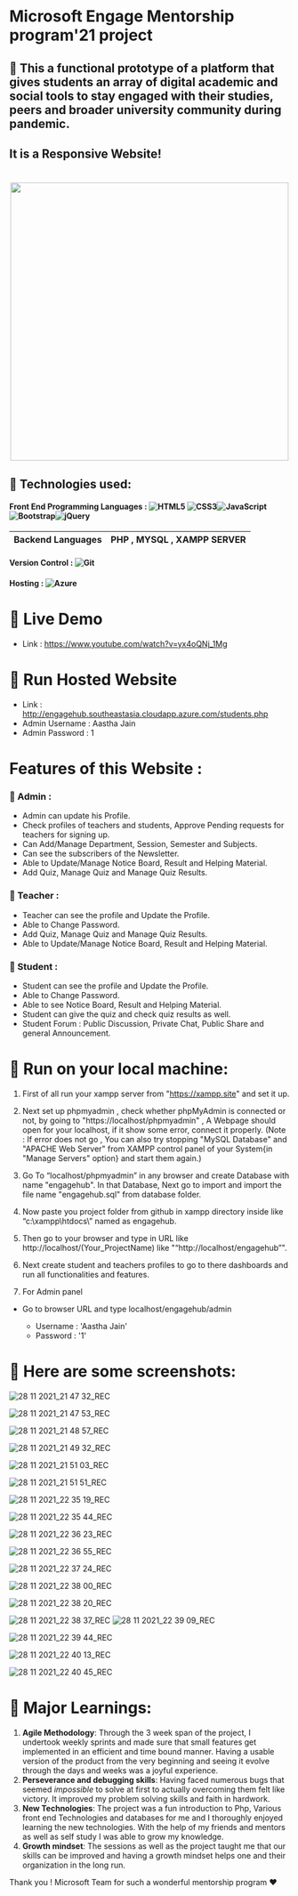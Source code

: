 #                Microsoft Engage Mentorship program'21 project   

##  🚩 This a functional prototype of a platform that gives students an array of digital academic and social tools to stay engaged with their studies, peers and broader university community during pandemic.

## It is a Responsive Website! 

<h1 align="center"><img src="https://user-images.githubusercontent.com/50754325/143672348-3f4c1a57-30df-4473-9222-4d37e48b002a.png" width="500"></h1>
<p align="center">
  
##  🚩 Technologies used:
#### Front End Programming Languages : <img alt="HTML5" src="https://img.shields.io/badge/html5-%23E34F26.svg?style=for-the-badge&logo=html5&logoColor=white"/> <img alt="CSS3" src="https://img.shields.io/badge/css3-%231572B6.svg?style=for-the-badge&logo=css3&logoColor=white"/><img alt="JavaScript" src="https://img.shields.io/badge/javascript-%23323330.svg?style=for-the-badge&logo=javascript&logoColor=%23F7DF1E"/><img alt="Bootstrap" src="https://img.shields.io/badge/bootstrap-%23563D7C.svg?style=for-the-badge&logo=bootstrap&logoColor=white"/><img alt="jQuery" src="https://img.shields.io/badge/jquery-%230769AD.svg?style=for-the-badge&logo=jquery&logoColor=white"/> 

  | Backend Languages | PHP , MYSQL , XAMPP SERVER |
  |---------|-------------|

#### Version Control : <img alt="Git" src="https://img.shields.io/badge/git-%23F05033.svg?style=for-the-badge&logo=git&logoColor=white"/>  
#### Hosting : <img alt="Azure" src="https://img.shields.io/badge/azure-%230072C6.svg?style=for-the-badge&logo=azure-devops&logoColor=white"/> 

# 🚩 Live Demo
  - Link : https://www.youtube.com/watch?v=yx4oQNj_1Mg
  
# 🚩 Run Hosted Website
  - Link : http://engagehub.southeastasia.cloudapp.azure.com/students.php
  - Admin Username : Aastha Jain
  - Admin Password : 1
  

# Features of this Website :

  ### 🚩 Admin :
  - Admin can update his Profile.
  - Check profiles of teachers and students, Approve Pending requests for teachers for signing up.
  - Can Add/Manage Department, Session, Semester and Subjects.
  - Can see the subscribers of the Newsletter.
  - Able to Update/Manage Notice Board, Result and Helping Material.
  - Add Quiz, Manage Quiz and Manage Quiz Results.
  ### 🚩 Teacher :
  - Teacher can see the profile and Update the Profile.
  - Able to Change Password.
  - Add Quiz, Manage Quiz and Manage Quiz Results.
  - Able to Update/Manage Notice Board, Result and Helping Material.
  
  
  ### 🚩 Student :
  - Student can see the profile and Update the Profile.
  - Able to Change Password.
  - Able to see Notice Board, Result and Helping Material.
  - Student can give the quiz and check quiz results as well.
  - Student Forum : Public Discussion, Private Chat, Public Share and general Announcement.
  
  
  


# 🚩 Run on your local machine:

1. First of all run your xampp server from "https://xampp.site" and set it up.

2. Next set up phpmyadmin , check whether phpMyAdmin is connected or not, by going to "https://localhost/phpmyadmin" , A Webpage should open for your localhost, if it show some error, connect it properly. (Note : If error does not go , You can also try stopping "MySQL Database" and "APACHE Web Server" from XAMPP control panel of your System{in "Manage Servers" option} and start them again.)

3. Go To “localhost/phpmyadmin” in any browser and create Database with name "engagehub". In that Database, Next go to import and import the file name "engagehub.sql" from database folder.

4. Now paste you project folder from github in xampp directory inside like “c:\xampp\htdocs\” named as engagehub.


5. Then go to your browser and type in URL like http://localhost/(Your_ProjectName) like "“http://localhost/engagehub”".

6. Next create student and teachers profiles to go to there dashboards and run all functionalities and features.

7. For Admin panel

-  Go to browser URL and type localhost/engagehub/admin

   - Username : 'Aastha Jain'
   - Password : '1'






# 🚩 Here are some screenshots:
  
![28 11 2021_21 47 32_REC](https://user-images.githubusercontent.com/50754325/143778854-3d4d09e4-4d50-48de-a7ba-1b730248d8b5.png)


![28 11 2021_21 47 53_REC](https://user-images.githubusercontent.com/50754325/143778859-426b2f53-c21e-4a91-a7eb-81a7b05116f1.png)

  
  
  ![28 11 2021_21 48 57_REC](https://user-images.githubusercontent.com/50754325/143778865-5685ea10-c0ee-48d6-9775-ddbe4de3cbe8.png)

  
  
  
  
  
  
  ![28 11 2021_21 49 32_REC](https://user-images.githubusercontent.com/50754325/143778875-1a8de3cd-9555-43c9-a585-5cc89fb9f1b7.png)

  
  
  
  ![28 11 2021_21 51 03_REC](https://user-images.githubusercontent.com/50754325/143778880-b0622f57-3367-4c7e-8d42-6e50625153df.png)

  
  
  
  
  ![28 11 2021_21 51 51_REC](https://user-images.githubusercontent.com/50754325/143778884-030bc04c-058e-442c-9c5e-714d2eb796af.png)

  
  
  
  
  
  
  ![28 11 2021_22 35 19_REC](https://user-images.githubusercontent.com/50754325/143778885-539b18ec-8f32-4b91-8805-635dfb9488e2.png)

  
  ![28 11 2021_22 35 44_REC](https://user-images.githubusercontent.com/50754325/143778888-fd4731f4-98fa-43a2-b071-f88b66fa8358.png)

  
  ![28 11 2021_22 36 23_REC](https://user-images.githubusercontent.com/50754325/143778892-c9af609d-4eef-4610-8682-dd694c612c77.png)

  
  
  ![28 11 2021_22 36 55_REC](https://user-images.githubusercontent.com/50754325/143778895-8629cc22-a449-4b01-be5e-484fc02e95c3.png)

  
  
  
  
  
  ![28 11 2021_22 37 24_REC](https://user-images.githubusercontent.com/50754325/143778897-b98ffcfc-d25e-43d4-a4d7-c4d83a74e579.png)

  
  
  
  
  
  
  ![28 11 2021_22 38 00_REC](https://user-images.githubusercontent.com/50754325/143778899-f51d310a-66f8-4b64-aa8b-a0d1c8238931.png)

  
  
  
![28 11 2021_22 38 20_REC](https://user-images.githubusercontent.com/50754325/143778901-c74758e2-e712-42da-821d-201363e6e9f9.png)
  
  
  
  
  
  ![28 11 2021_22 38 37_REC](https://user-images.githubusercontent.com/50754325/143778906-d3c86237-480e-44a4-bfd3-a01bc2254a2f.png)
![28 11 2021_22 39 09_REC](https://user-images.githubusercontent.com/50754325/143778909-fc01eb9f-ad67-426b-a790-05de0b9c3f93.png)

  
  
  
  
  
  ![28 11 2021_22 39 44_REC](https://user-images.githubusercontent.com/50754325/143778914-ca25c639-ef86-4450-8f94-a5cb928287ce.png)

  
  
  
  ![28 11 2021_22 40 13_REC](https://user-images.githubusercontent.com/50754325/143778919-e67e4bd2-ad6a-40e8-90f1-a816fd39f489.png)

  
  
  ![28 11 2021_22 40 45_REC](https://user-images.githubusercontent.com/50754325/143778923-c612d67d-ce03-4b9a-af3c-2c89b1f5bcc4.png)

  
  
  
# 🚩 Major Learnings:
  
1. **Agile Methodology**: Through the 3 week span of the project, I undertook weekly sprints and made sure that small features get implemented in an efficient and time bound manner. Having a usable version of the product from the very beginning and seeing it evolve through the days and weeks was a joyful experience.
2. **Perseverance and debugging skills**: Having faced numerous bugs that seemed *impossible* to solve at first to actually overcoming them felt like victory. It improved my problem solving skills and faith in hardwork.
3. **New Technologies**: The project was a fun introduction to Php, Various front end Technologies and databases for me and I thoroughly enjoyed learning the new technologies. With the help of my friends and mentors as well as self study I was able to grow my knowledge.
4. **Growth mindset**: The sessions as well as the project taught me that our skills can be improved and having a growth mindset helps one and their organization in the long run.
  



Thank you ! Microsoft Team for such a wonderful mentorship program ❤️
